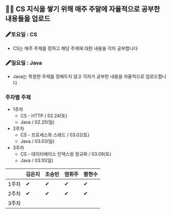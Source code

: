 
## 🏄‍♂️ CS 지식을 쌓기 위해 매주 주말에 자율적으로 공부한 내용들을 업로드
### 🖋토요일 : CS
- CS는 매주 주제를 정하고 해당 주제에 대한 내용을 각자 공부합니다
### 🖋일요일 : Java
- Java는 특정한 주제를 정해두지 않고 각자가 공부한 내용을 자율적으로 업로드합니다

### 주차별 주제
- 1주차
  - CS - HTTP / 02.24(토)
  - Java / 02.25(일)
- 2주차
  - CS - 프로세스와 스레드 / 03.02(토)
  - Java / 03.03(일)
- 3주차
  - CS - 데이터베이스 인덱스랑 정규화 / 03.09(토)
  - Java / 03.10(일)
 
  
||김은지|조승빈|염휘주|황현수|
|---|---|---|---|---|
|1주차 |✔|✔|✔|✔|
|2주차 |✔|✔|✔|✔|
|3주차 | | | | |

